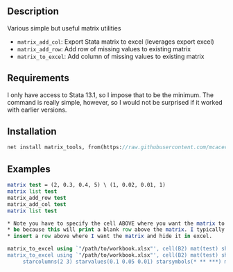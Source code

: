 Description
-----------

Various simple but useful matrix utilities
- `matrix_add_col`: Export Stata matrix to excel (leverages export excel)
- `matrix_add_row`: Add row of missing values to existing matrix
- `matrix_to_excel`: Add column of missing values to existing matrix

Requirements
------------

I only have access to Stata 13.1, so I impose that to be the minimum. The command is really simple, however, so I would not be surprised if it worked with earlier versions.

Installation
------------

```stata
net install matrix_tools, from(https://raw.githubusercontent.com/mcaceresb/stata-matrix-tools/master/)
```

Examples
---------

```stata
matrix test = (2, 0.3, 0.4, 5) \ (1, 0.02, 0.01, 1)
matrix list test
matrix_add_row test
matrix_add_col test
matrix list test

* Note you have to specify the cell ABOVE where you want the matrix to
* be because this will print a blank row above the matrix. I typically
* insert a row above where I want the matrix and hide it in excel.

matrix_to_excel using `"/path/to/workbook.xlsx"', cell(B2) mat(test) sheet("sheet")
matrix_to_excel using `"/path/to/workbook.xlsx"', cell(B2) mat(test) sheet("sheet") ///
     starcolumns(2 3) starvalues(0.1 0.05 0.01) starsymbols(* ** ***) mformat(%9.2fc)
```
